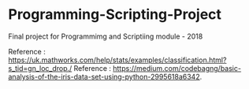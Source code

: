 # Programming-Scripting-Project
Final project for Programmimg and Scriptiing module - 2018

Reference : https://uk.mathworks.com/help/stats/examples/classification.html?s_tid=gn_loc_drop./
Reference : https://medium.com/codebagng/basic-analysis-of-the-iris-data-set-using-python-2995618a6342.
